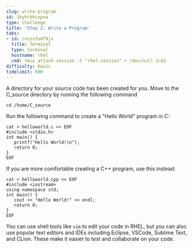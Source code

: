 ```yaml
---
slug: write-program
id: 1kyhrbhcxpna
type: challenge
title: 'Step 2: Write a Program'
tabs:
- id: rnzzs3ud79jx
  title: Terminal
  type: terminal
  hostname: rhel
  cmd: tmux attach-session -t "rhel-session" > /dev/null 2>&1
difficulty: basic
timelimit: 600
---
```

A directory for your source code has been created for you. Move to the C_source directory by running the following command

```bash,run
cd /home/C_source
```

Run the following command to create a "Hello World" program in C:

```bash,run
cat > helloworld.c << EOF
#include <stdio.h>
int main() {
   printf("Hello World!\n");
   return 0;
}
EOF
```

If you are more comfortable creating a C++ program, use this instead:

```bash,run
cat > helloworld.cpp << EOF
#include <iostream>
using namespace std;
int main() {
   cout << "Hello World!" << endl;
   return 0;
}
EOF
```

You can use shell tools like `vim` to edit your code in RHEL, but you can also use popular text editors and IDEs including Eclipse, VSCode, Sublime Text, and CLion. These make it easier to test and collaborate on your code.

